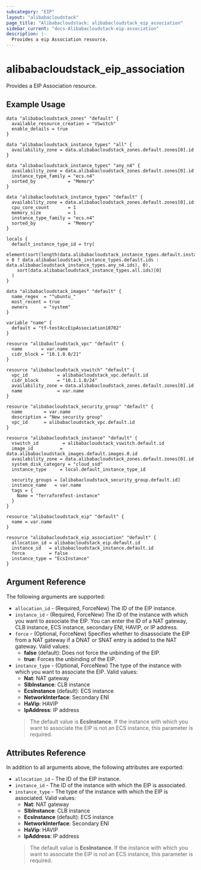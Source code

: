 ```yaml
---
subcategory: "EIP"
layout: "alibabacloudstack"
page_title: "Alibabacloudstack: alibabacloudstack_eip_association"
sidebar_current: "docs-Alibabacloudstack-eip-association"
description: |- 
  Provides a eip Association resource.
---
```


# alibabacloudstack_eip_association

Provides a EIP Association resource.

## Example Usage

```hcl
data "alibabacloudstack_zones" "default" {
  available_resource_creation = "VSwitch"
  enable_details = true
}

data "alibabacloudstack_instance_types" "all" {
  availability_zone = data.alibabacloudstack_zones.default.zones[0].id
}

data "alibabacloudstack_instance_types" "any_n4" {
  availability_zone = data.alibabacloudstack_zones.default.zones[0].id
  instance_type_family = "ecs.n4"
  sorted_by            = "Memory"
}

data "alibabacloudstack_instance_types" "default" {
  availability_zone = data.alibabacloudstack_zones.default.zones[0].id
  cpu_core_count       = 1
  memory_size          = 1
  instance_type_family = "ecs.n4"
  sorted_by            = "Memory"
}

locals {
  default_instance_type_id = try(
    element(sort(length(data.alibabacloudstack_instance_types.default.instance_types) > 0 ? data.alibabacloudstack_instance_types.default.ids : data.alibabacloudstack_instance_types.any_n4.ids), 0),
    sort(data.alibabacloudstack_instance_types.all.ids)[0]
  )
}

data "alibabacloudstack_images" "default" {
  name_regex  = "^ubuntu_"
  most_recent = true
  owners      = "system"
}

variable "name" {
  default = "tf-testAccEipAssociation10702"
}

resource "alibabacloudstack_vpc" "default" {
  name       = var.name
  cidr_block = "10.1.0.0/21"
}

resource "alibabacloudstack_vswitch" "default" {
  vpc_id           = alibabacloudstack_vpc.default.id
  cidr_block       = "10.1.1.0/24"
  availability_zone = data.alibabacloudstack_zones.default.zones[0].id
  name             = var.name
}

resource "alibabacloudstack_security_group" "default" {
  name        = var.name
  description = "New security group"
  vpc_id      = alibabacloudstack_vpc.default.id
}

resource "alibabacloudstack_instance" "default" {
  vswitch_id         = alibabacloudstack_vswitch.default.id
  image_id          = data.alibabacloudstack_images.default.images.0.id
  availability_zone = data.alibabacloudstack_zones.default.zones[0].id
  system_disk_category = "cloud_ssd"
  instance_type     = local.default_instance_type_id

  security_groups = [alibabacloudstack_security_group.default.id]
  instance_name   = var.name
  tags = {
    Name = "TerraformTest-instance"
  }
}

resource "alibabacloudstack_eip" "default" {
  name = var.name
}

resource "alibabacloudstack_eip_association" "default" {
  allocation_id = alibabacloudstack_eip.default.id
  instance_id   = alibabacloudstack_instance.default.id
  force         = false
  instance_type = "EcsInstance"
}
```

## Argument Reference

The following arguments are supported:

* `allocation_id` - (Required, ForceNew) The ID of the EIP instance.
* `instance_id` - (Required, ForceNew) The ID of the instance with which you want to associate the EIP. You can enter the ID of a NAT gateway, CLB instance, ECS instance, secondary ENI, HAVIP, or IP address.
* `force` - (Optional, ForceNew) Specifies whether to disassociate the EIP from a NAT gateway if a DNAT or SNAT entry is added to the NAT gateway. Valid values:
  * **false** (default): Does not force the unbinding of the EIP.
  * **true**: Forces the unbinding of the EIP.
* `instance_type` - (Optional, ForceNew) The type of the instance with which you want to associate the EIP. Valid values:
  * **Nat**: NAT gateway
  * **SlbInstance**: CLB instance
  * **EcsInstance** (default): ECS instance
  * **NetworkInterface**: Secondary ENI
  * **HaVip**: HAVIP
  * **IpAddress**: IP address
  > The default value is **EcsInstance**. If the instance with which you want to associate the EIP is not an ECS instance, this parameter is required.

## Attributes Reference

In addition to all arguments above, the following attributes are exported:

* `allocation_id` - The ID of the EIP instance.
* `instance_id` - The ID of the instance with which the EIP is associated.
* `instance_type` - The type of the instance with which the EIP is associated. Valid values:
  * **Nat**: NAT gateway
  * **SlbInstance**: CLB instance
  * **EcsInstance** (default): ECS instance
  * **NetworkInterface**: Secondary ENI
  * **HaVip**: HAVIP
  * **IpAddress**: IP address
  > The default value is **EcsInstance**. If the instance with which you want to associate the EIP is not an ECS instance, this parameter is required.